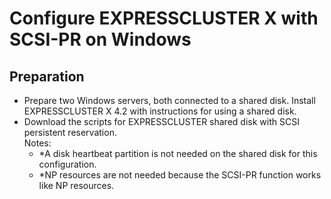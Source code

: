 # Configure EXPRESSCLUSTER X with SCSI-PR on Windows
## Preparation
- Prepare two Windows servers, both connected to a shared disk. Install EXPRESSCLUSTER X 4.2 with instructions for using a shared disk.    
- Download the scripts for EXPRESSCLUSTER shared disk with SCSI persistent reservation.    
Notes:    
    - *A disk heartbeat partition is not needed on the shared disk for this configuration.    
    - *NP resources are not needed because the SCSI-PR function works like NP resources.


